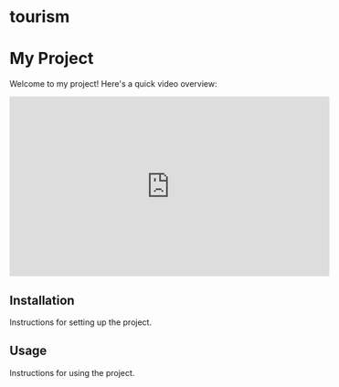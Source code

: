 # tourism
# My Project

Welcome to my project! Here's a quick video overview:

<iframe width="560" height="315" src="https://www.youtube.com/embed/YOUR_VIDEO_ID" frameborder="0" allow="accelerometer; autoplay; clipboard-write; encrypted-media; gyroscope; picture-in-picture" allowfullscreen></iframe>

## Installation

Instructions for setting up the project.

## Usage

Instructions for using the project.
